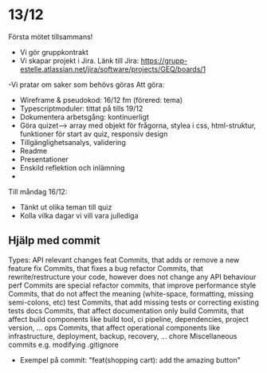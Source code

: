 # 13/12

Första mötet tillsammans!

- Vi gör gruppkontrakt
- Vi skapar projekt i Jira.
  Länk till Jira: https://grupp-estelle.atlassian.net/jira/software/projects/GEQ/boards/1

-Vi pratar om saker som behövs göras
Att göra:

- Wireframe & pseudokod: 16/12 fm (förered: tema)
- Typescriptmoduler: tittat på tills 19/12
- Dokumentera arbetsgång: kontinuerligt
- Göra quizet--> array med objekt för frågorna, stylea i css, html-struktur, funktioner för start av quiz, responsiv design
- Tillgänglighetsanalys, validering
- Readme
- Presentationer
- Enskild reflektion och inlämning
-

Till måndag 16/12:

- Tänkt ut olika teman till quiz
- Kolla vilka dagar vi vill vara jullediga

## Hjälp med commit

Types:
API relevant changes
feat Commits, that adds or remove a new feature
fix Commits, that fixes a bug
refactor Commits, that rewrite/restructure your code, however does not change any API behaviour
perf Commits are special refactor commits, that improve performance
style Commits, that do not affect the meaning (white-space, formatting, missing semi-colons, etc)
test Commits, that add missing tests or correcting existing tests
docs Commits, that affect documentation only
build Commits, that affect build components like build tool, ci pipeline, dependencies, project version, ...
ops Commits, that affect operational components like infrastructure, deployment, backup, recovery, ...
chore Miscellaneous commits e.g. modifying .gitignore

- Exempel på commit: "feat(shopping cart): add the amazing button"
